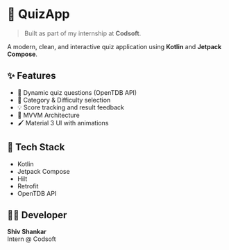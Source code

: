 # 📱 QuizApp

> Built as part of my internship at **Codsoft**.

A modern, clean, and interactive quiz application using **Kotlin** and **Jetpack Compose**.

## ✨ Features
- 🧠 Dynamic quiz questions (OpenTDB API)
- 🧭 Category & Difficulty selection
- 💡 Score tracking and result feedback
- 🧱 MVVM Architecture
- 🖌️ Material 3 UI with animations

## 📌 Tech Stack
- Kotlin
- Jetpack Compose
- Hilt
- Retrofit
- OpenTDB API

## 🧑‍💻 Developer
**Shiv Shankar**  
Intern @ Codsoft
